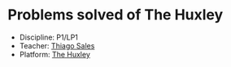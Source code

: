 # Problems solved of The Huxley
- Discipline: P1/LP1 
- Teacher: [Thiago Sales](https://github.com/thiagobrunoms)
- Platform: [The Huxley](http://thehuxley.com)